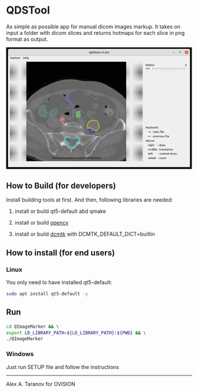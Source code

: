# QDSTool

As simple as possible app for manual dicom images markup. It takes on input a folder with dicom slices and returns hotmaps for each slice in png format as output.

![QDSTool](./Resources/QDSTool.jpg)

## How to Build (for developers)

Install building tools at first. And then, following libraries are needed:

1) install or build qt5-default abd qmake

2) install or build [opencv](https://opencv.org/)

3) install or build [dcmtk](https://github.com/DCMTK/dcmtk) with DCMTK_DEFAULT_DICT=builtin

## How to install (for end users)

### Linux

You only need to have installed qt5-default:

```bash
sudo apt install qt5-default -y
```

## Run

```bash
cd QImageMarker && \
export LD_LIBRARY_PATH=${LD_LIBRARY_PATH}:${PWD} && \
./QImageMarker
```  

### Windows

Just run SETUP file and follow the instructions

---
Alex A. Taranov for OVISION


